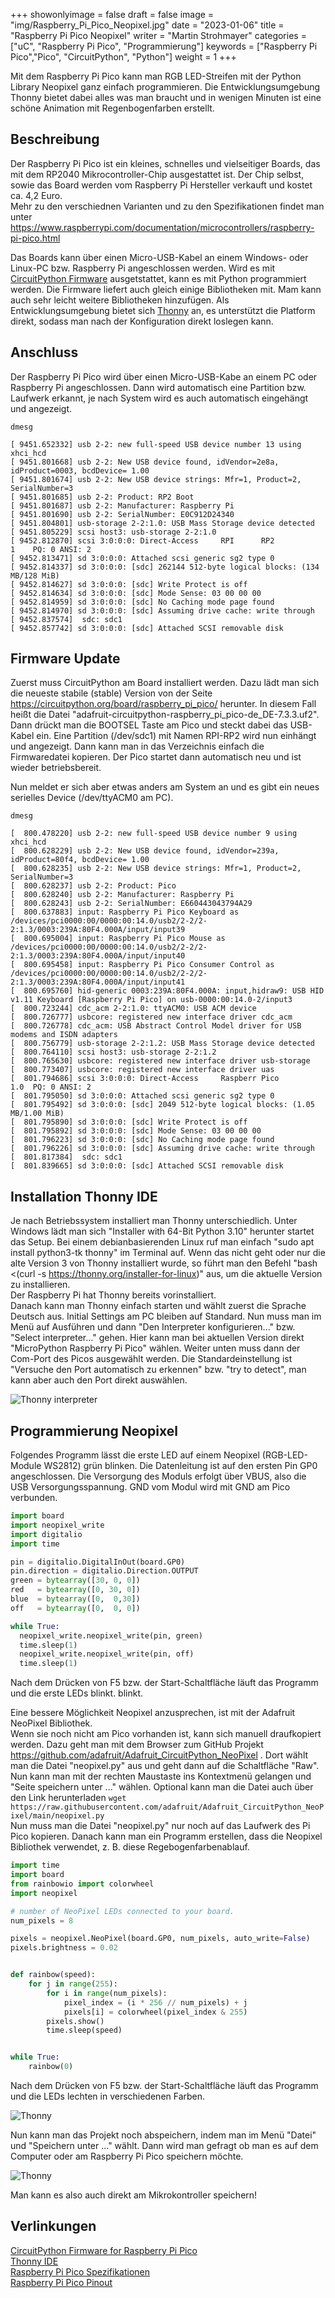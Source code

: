 ﻿+++
showonlyimage = false
draft = false
image = "img/Raspberry_Pi_Pico_Neopixel.jpg"
date = "2023-01-06"
title = "Raspberry Pi Pico Neopixel"
writer = "Martin Strohmayer"
categories = ["uC", "Raspberry Pi Pico", "Programmierung"]
keywords = ["Raspberry Pi Pico","Pico", "CircuitPython", "Python"]
weight = 1
+++

Mit dem Raspberry Pi Pico kann man RGB LED-Streifen mit der Python Library Neopixel ganz einfach programmieren. Die Entwicklungsumgebung Thonny bietet dabei alles was man braucht und in wenigen Minuten ist eine schöne Animation mit Regenbogenfarben erstellt.
<!--more-->

## Beschreibung ##


Der Raspberry Pi Pico ist ein kleines, schnelles und vielseitiger Boards, das mit dem RP2040 Mikrocontroller-Chip ausgestattet ist. Der Chip selbst, sowie das Board werden vom Raspberry Pi Hersteller verkauft und kostet ca. 4,2 Euro.  
Mehr zu den verschiednen Varianten und zu den Spezifikationen findet man unter https://www.raspberrypi.com/documentation/microcontrollers/raspberry-pi-pico.html 

Das Boards kann über einen Micro-USB-Kabel an einem Windows- oder Linux-PC bzw. Raspberry Pi angeschlossen werden. Wird es mit [CircuitPython Firmware](https://circuitpython.org/board/raspberry_pi_pico/) ausgetstattet, kann es mit Python programmiert werden. Die Firmware liefert auch gleich einige Bibliotheken mit. Mam kann auch sehr leicht weitere Bibliotheken hinzufügen. Als Entwicklungsumgebung bietet sich [Thonny](https://thonny.org/) an, es unterstützt die Platform direkt, sodass man nach der Konfiguration direkt loslegen kann.  
 

## Anschluss ##

Der Raspberry Pi Pico wird über einen Micro-USB-Kabe an einem PC oder Raspberry Pi angeschlossen. Dann wird automatisch eine Partition bzw. Laufwerk erkannt, je nach System wird es auch automatisch eingehängt und angezeigt.

```
dmesg
```

```
[ 9451.652332] usb 2-2: new full-speed USB device number 13 using xhci_hcd
[ 9451.801668] usb 2-2: New USB device found, idVendor=2e8a, idProduct=0003, bcdDevice= 1.00
[ 9451.801674] usb 2-2: New USB device strings: Mfr=1, Product=2, SerialNumber=3
[ 9451.801685] usb 2-2: Product: RP2 Boot
[ 9451.801687] usb 2-2: Manufacturer: Raspberry Pi
[ 9451.801690] usb 2-2: SerialNumber: E0C912D24340
[ 9451.804801] usb-storage 2-2:1.0: USB Mass Storage device detected
[ 9451.805229] scsi host3: usb-storage 2-2:1.0
[ 9452.812870] scsi 3:0:0:0: Direct-Access     RPI      RP2              1    PQ: 0 ANSI: 2
[ 9452.813471] sd 3:0:0:0: Attached scsi generic sg2 type 0
[ 9452.814337] sd 3:0:0:0: [sdc] 262144 512-byte logical blocks: (134 MB/128 MiB)
[ 9452.814627] sd 3:0:0:0: [sdc] Write Protect is off
[ 9452.814634] sd 3:0:0:0: [sdc] Mode Sense: 03 00 00 00
[ 9452.814959] sd 3:0:0:0: [sdc] No Caching mode page found
[ 9452.814970] sd 3:0:0:0: [sdc] Assuming drive cache: write through
[ 9452.837574]  sdc: sdc1
[ 9452.857742] sd 3:0:0:0: [sdc] Attached SCSI removable disk
```

## Firmware Update


Zuerst muss CircuitPython am Board installiert werden. Dazu lädt man sich die neueste stabile (stable) Version von der Seite https://circuitpython.org/board/raspberry_pi_pico/ herunter. In diesem Fall heißt die Datei "adafruit-circuitpython-raspberry_pi_pico-de_DE-7.3.3.uf2".  
Dann drückt man die BOOTSEL Taste am Pico und steckt dabei das USB-Kabel ein. Eine Partition (/dev/sdc1) mit Namen RPI-RP2 wird nun einhängt und angezeigt. Dann kann man in das Verzeichnis einfach die Firmwaredatei kopieren. Der Pico startet dann automatisch neu und ist wieder betriebsbereit.

Nun meldet er sich aber etwas anders am System an und es gibt ein neues serielles Device (/dev/ttyACM0 am PC).
 

```
dmesg
```

```
[  800.478220] usb 2-2: new full-speed USB device number 9 using xhci_hcd
[  800.628229] usb 2-2: New USB device found, idVendor=239a, idProduct=80f4, bcdDevice= 1.00
[  800.628235] usb 2-2: New USB device strings: Mfr=1, Product=2, SerialNumber=3
[  800.628237] usb 2-2: Product: Pico
[  800.628240] usb 2-2: Manufacturer: Raspberry Pi
[  800.628243] usb 2-2: SerialNumber: E660443043794A29
[  800.637883] input: Raspberry Pi Pico Keyboard as /devices/pci0000:00/0000:00:14.0/usb2/2-2/2-2:1.3/0003:239A:80F4.000A/input/input39
[  800.695004] input: Raspberry Pi Pico Mouse as /devices/pci0000:00/0000:00:14.0/usb2/2-2/2-2:1.3/0003:239A:80F4.000A/input/input40
[  800.695458] input: Raspberry Pi Pico Consumer Control as /devices/pci0000:00/0000:00:14.0/usb2/2-2/2-2:1.3/0003:239A:80F4.000A/input/input41
[  800.695760] hid-generic 0003:239A:80F4.000A: input,hidraw9: USB HID v1.11 Keyboard [Raspberry Pi Pico] on usb-0000:00:14.0-2/input3
[  800.723244] cdc_acm 2-2:1.0: ttyACM0: USB ACM device
[  800.726777] usbcore: registered new interface driver cdc_acm
[  800.726778] cdc_acm: USB Abstract Control Model driver for USB modems and ISDN adapters
[  800.756779] usb-storage 2-2:1.2: USB Mass Storage device detected
[  800.764110] scsi host3: usb-storage 2-2:1.2
[  800.765630] usbcore: registered new interface driver usb-storage
[  800.773407] usbcore: registered new interface driver uas
[  801.794686] scsi 3:0:0:0: Direct-Access     Raspberr Pico             1.0  PQ: 0 ANSI: 2
[  801.795050] sd 3:0:0:0: Attached scsi generic sg2 type 0
[  801.795492] sd 3:0:0:0: [sdc] 2049 512-byte logical blocks: (1.05 MB/1.00 MiB)
[  801.795890] sd 3:0:0:0: [sdc] Write Protect is off
[  801.795892] sd 3:0:0:0: [sdc] Mode Sense: 03 00 00 00
[  801.796223] sd 3:0:0:0: [sdc] No Caching mode page found
[  801.796226] sd 3:0:0:0: [sdc] Assuming drive cache: write through
[  801.817384]  sdc: sdc1
[  801.839665] sd 3:0:0:0: [sdc] Attached SCSI removable disk
```

## Installation Thonny IDE

Je nach Betriebssystem installiert man Thonny unterschiedlich. Unter Windows lädt man sich "Installer with 64-Bit Python 3.10" herunter startet das Setup. Bei einem debianbasierenden Linux ruf man einfach "sudo apt install python3-tk thonny" im Terminal auf. Wenn das nicht geht oder nur die alte Version 3 von Thonny installiert wurde, so führt man den Befehl "bash <(curl -s https://thonny.org/installer-for-linux)" aus, um die aktuelle Version zu installieren.  
Der Raspberry Pi hat Thonny bereits vorinstalliert.  
Danach kann man Thonny einfach starten und wählt zuerst die Sprache Deutsch aus. Initial Settings am PC bleiben auf Standard. Nun muss man im Menü auf Ausführen und dann "Den Interpreter konfigurieren..." bzw. "Select interpreter..." gehen. Hier kann man bei aktuellen Version direkt "MicroPython Raspberry Pi Pico" wählen. Weiter unten muss dann der Com-Port des Picos ausgewählt werden. Die Standardeinstellung ist "Versuche den Port automatisch zu erkennen" bzw. "try to detect", man kann aber auch den Port direkt auswählen.


![Thonny interpreter](../../img/Thonny_Config.png) 


## Programmierung Neopixel

Folgendes Programm lässt die erste LED auf einem Neopixel (RGB-LED-Module WS2812) grün blinken. Die Datenleitung ist auf den ersten Pin GP0 angeschlossen. Die Versorgung des Moduls erfolgt über VBUS, also die USB Versorgungsspannung. GND vom Modul wird mit GND am Pico verbunden.  

```Python 
import board
import neopixel_write
import digitalio
import time

pin = digitalio.DigitalInOut(board.GP0)
pin.direction = digitalio.Direction.OUTPUT
green = bytearray([30, 0, 0])
red   = bytearray([0, 30, 0])
blue  = bytearray([0,  0,30])
off   = bytearray([0,  0, 0])

while True:
  neopixel_write.neopixel_write(pin, green)
  time.sleep(1)
  neopixel_write.neopixel_write(pin, off)
  time.sleep(1)
```

Nach dem Drücken von F5 bzw. der Start-Schaltfläche läuft das Programm und die erste LEDs blinkt.
blinkt.



Eine bessere Möglichkeit Neopixel anzusprechen, ist mit der Adafruit NeoPixel Bibliothek.  
Wenn sie noch nicht am Pico vorhanden ist, kann sich manuell draufkopiert werden. Dazu geht man mit dem Browser zum GitHub Projekt https://github.com/adafruit/Adafruit_CircuitPython_NeoPixel . Dort wählt man die Datei "neopixel.py" aus und geht dann auf die Schaltfläche "Raw". Nun kann man mit der rechten Maustaste ins Kontextmenü gelangen und "Seite speichern unter ..." wählen. Optional kann man die Datei auch über den Link herunterladen ``wget https://raw.githubusercontent.com/adafruit/Adafruit_CircuitPython_NeoPixel/main/neopixel.py``  
Nun muss man die Datei "neopixel.py" nur noch auf das Laufwerk des Pi Pico kopieren.
Danach kann man ein Programm erstellen, dass die Neopixel Bibliothek verwendet, z. B. diese Regebogenfarbenablauf.


```Python 
import time
import board
from rainbowio import colorwheel
import neopixel

# number of NeoPixel LEDs connected to your board.
num_pixels = 8

pixels = neopixel.NeoPixel(board.GP0, num_pixels, auto_write=False)
pixels.brightness = 0.02


def rainbow(speed):
    for j in range(255):
        for i in range(num_pixels):
            pixel_index = (i * 256 // num_pixels) + j
            pixels[i] = colorwheel(pixel_index & 255)
        pixels.show()
        time.sleep(speed)


while True:
    rainbow(0)
```

Nach dem Drücken von F5 bzw. der Start-Schaltfläche läuft das Programm und die LEDs lechten in verschiedenen Farben.

![Thonny](../../img/Thonny.png) 


Nun kann man das Projekt noch abspeichern, indem man im Menü "Datei" und "Speichern unter ..." wählt. Dann wird man gefragt ob man es auf dem Computer oder am Raspberry Pi Pico speichern möchte. 

![Thonny](../../img/Thonny_Save.png) 

Man kann es also auch direkt am Mikrokontroller speichern! 



## Verlinkungen

[CircuitPython Firmware for Raspberry Pi Pico](hhttps://circuitpython.org/board/raspberry_pi_pico/)  
[Thonny IDE](https://thonny.org/)  
[Raspberry Pi Pico Spezifikationen](https://www.raspberrypi.com/documentation/microcontrollers/raspberry-pi-pico.html)  
[Raspberry Pi Pico Pinout](https://datasheets.raspberrypi.com/pico/Pico-R3-A4-Pinout.pdf)  
